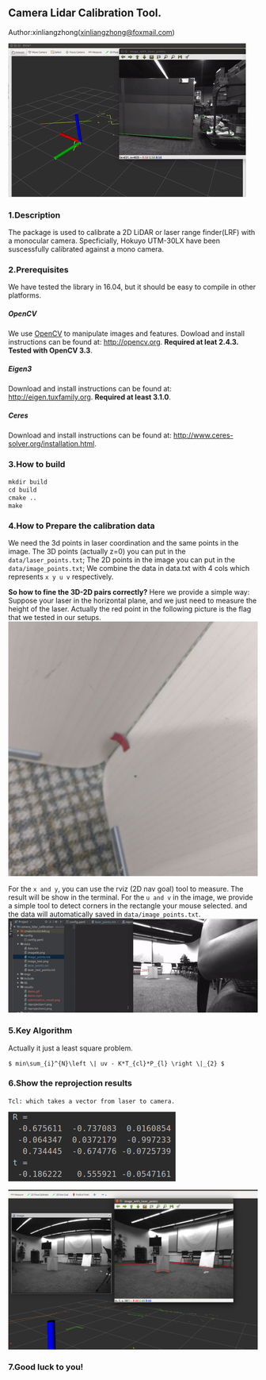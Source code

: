## Camera Lidar Calibration Tool.

Author:xinliangzhong(xinliangzhong@foxmail.com)

![demo](results/demo.gif)

### 1.Description
The package is used to calibrate a 2D LiDAR or laser range finder(LRF)
with a monocular camera. Specficially, Hokuyo UTM-30LX have been suscessfully calibrated against a mono camera.

### 2.Prerequisites
We have tested the library in 16.04, but it should be easy to compile in other platforms.

##### OpenCV
We use [OpenCV](http://opencv.org) to manipulate images and features. Dowload and install instructions can be found at: http://opencv.org. **Required at leat 2.4.3. Tested with OpenCV 3.3**.

##### Eigen3
Download and install instructions can be found at: http://eigen.tuxfamily.org. **Required at least 3.1.0**.

##### Ceres
Download and install instructions can be found at: http://www.ceres-solver.org/installation.html.

### 3.How to build

```
mkdir build
cd build
cmake ..
make
```

### 4.How to Prepare the calibration data

We need the 3d points in laser coordination and the same points in the image.
The 3D points (actually z=0) you can put in the ``data/laser_points.txt``;
The 2D points in the image you can put in the ``data/image_points.txt``;
We combine the data in data.txt with 4 cols which represents ``x y u v`` respectively.

**So how to fine the 3D-2D pairs correctly?**
Here we provide a simple way:
Suppose your laser in the horizontal plane, and we just need to measure the height of the laser.
Actually the red point in the following picture is the flag that we tested in our setups.
![flag](results/flag.jpg)

For the ``x and y``, you can use the rviz (2D nav goal) tool to measure. The result will be show in the terminal.
For the ``u and v`` in the image, we provide a simple tool to detect corners in the rectangle your mouse selected.
and the data will automatically saved in ``data/image_points.txt``.
![corner_detect](results/corner_detect.gif)

### 5.Key Algorithm

Actually it just a least square problem.
```
$ min\sum_{i}^{N}\left \| uv - K*T_{cl}*P_{l} \right \|_{2} $
```

### 6.Show the reprojection results
``Tcl: which takes a vector from laser to camera.``

![reprojection](results/optimization_result.png)

![reprojection](results/reprojection2.png)
### 7.Good luck to you!